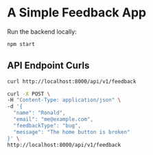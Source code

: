 # A Simple Feedback App

Run the backend locally:

```bash
npm start
```

## API Endpoint Curls

```bash
curl http://localhost:8000/api/v1/feedback
```

```bash
curl -X POST \
-H "Content-Type: application/json" \
-d '{
  "name": "Ronald",
  "email": "me@example.com",
  "feedbackType": "bug",
  "message": "The home button is broken" 
}' \
http://localhost:8000/api/v1/feedback
```
